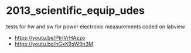 # 2013_scientific_equip_udes
tests for hw and sw for power electronic measurements
coded on labview 

* https://youtu.be/PtriVrHAzzo
* https://youtu.be/hGxK9sW9n3M
